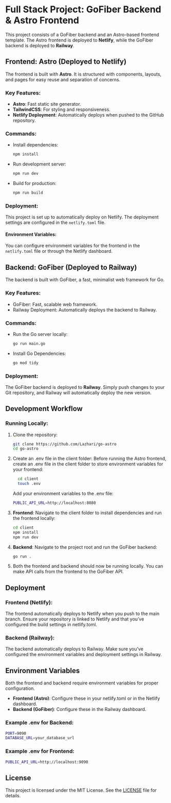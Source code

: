 # Full Stack Project: GoFiber Backend & Astro Frontend

This project consists of a GoFiber backend and an Astro-based frontend template. The Astro frontend is deployed to **Netlify**, while the GoFiber backend is deployed to **Railway**.

## Frontend: Astro (Deployed to Netlify)

The frontend is built with **Astro**. It is structured with components, layouts, and pages for easy reuse and separation of concerns.

### Key Features:
- **Astro**: Fast static site generator.
- **TailwindCSS**: For styling and responsiveness.
- **Netlify Deployment**: Automatically deploys when pushed to the GitHub repository.
  
### Commands:
- Install dependencies:
  ```bash
  npm install
  ```
- Run development server:
  ```bash
  npm run dev
  ```
- Build for production:
  ```bash
  npm run build
  ```
### Deployment:

This project is set up to automatically deploy on Netlify. The deployment settings are configured in the `netlify.toml` file.

#### Environment Variables:
You can configure environment variables for the frontend in the `netlify.toml` file or through the Netlify dashboard.


## Backend: GoFiber (Deployed to Railway)

The backend is built with GoFiber, a fast, minimalist web framework for Go.

### Key Features:

- GoFiber: Fast, scalable web framework.
- Railway Deployment: Automatically deploys the backend to Railway.

### Commands:

- Run the Go server locally:
  ```bash
  go run main.go
  ```
- Install Go Dependencies:
  ```bash
  go mod tidy
  ```
### Deployment:

The GoFiber backend is deployed to **Railway**. Simply push changes to your Git repository, and Railway will automatically deploy the new version.

## Development Workflow

### Running Locally:

1. Clone the repository:
    ```bash
    git clone https://github.com/Lazhari/go-astro
    cd go-astro
    ```

2. Create an .env file in the client folder: Before running the Astro frontend, create an .env file in the client folder to store environment variables for your frontend:
    ```bash
      cd client
      touch .env
    ```
    Add your environment variables to the .env file:
    ```bash
    PUBLIC_API_URL=http://localhost:8080
    ```

3. **Frontend**: Navigate to the client folder to install dependencies and run the frontend locally:
    ```bash
    cd client
    npm install
    npm run dev
    ```

4. **Backend**: Navigate to the project root and run the GoFiber backend:
    ```bash
    go run .
    ```

5. Both the frontend and backend should now be running locally. You can make API calls from the frontend to the GoFiber API.

## Deployment

### Frontend (Netlify):
The frontend automatically deploys to Netlify when you push to the main branch. Ensure your repository is linked to Netlify and that you’ve configured the build settings in netlify.toml.

### Backend (Railway):
The backend automatically deploys to Railway. Make sure you’ve configured the environment variables and deployment settings in Railway.

## Environment Variables

Both the frontend and backend require environment variables for proper configuration.

- **Frontend (Astro)**: Configure these in your netlify.toml or in the Netlify dashboard.
- **Backend (GoFiber)**: Configure these in the Railway dashboard.

### Example .env for Backend:
```bash
PORT=9090
DATABASE_URL=your_database_url
```
### Example .env for Frontend:
```bash
PUBLIC_API_URL=http://localhost:9090
```

## License 

This project is licensed under the MIT License. See the [LICENSE](./LICENSE) file for details.